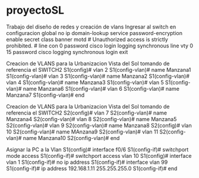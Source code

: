 # proyectoSL
Trabajo del diseño de redes y creación de vlans
Ingresar al switch en configuracion global
no ip domain-lookup
service password-encryption
enable secret class
banner motd #
Unauthorized access is strictly prohibited. #
line con 0
password cisco
login
logging synchronous
line vty 0 15
password cisco
logging synchronous
login
exit

Creacion de VLANS para la Urbanizacion Vista del Sol tomando de referencia el SWITCH2
S1(config)# vlan 2
S1(config-vlan)# name Manzana1
S1(config-vlan)# vlan 3
S1(config-vlan)# name Manzana2
S1(config-vlan)# vlan 4
S1(config-vlan)# name Manzana3
S1(config-vlan)# vlan 5
S1(config-vlan)# name Manzana6
S1(config-vlan)# vlan 6
S1(config-vlan)# name Manzana7
S1(config-vlan)# end

Creacion de VLANS para la Urbanizacion Vista del Sol tomando de referencia el SWITCH2
S2(config)# vlan 7
S2(config-vlan)# name Manzana4
S2(config-vlan)# vlan 8
S2(config-vlan)# name Manzana5
S2(config-vlan)# vlan 9
S2(config-vlan)# name Manzana8
S2(config)# vlan 10
S2(config-vlan)# name MAnzana9
S2(config-vlan)# vlan 11
S2(config-vlan)# name Manzana10
S2(config-vlan)# end

Asignar la PC a la Vlan
S1(config)# interface f0/6
S1(config-if)# switchport mode access
S1(config-if)# switchport access vlan 10
S1(config)# interface vlan 1
S1(config-if)# no ip address
S1(config-if)# interface vlan 99
S1(config-if)# ip address 192.168.1.11 255.255.255.0
S1(config-if)# end
